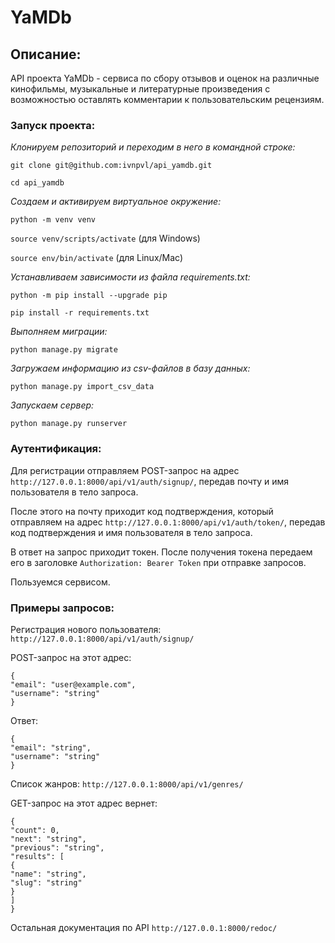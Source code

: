 # YaMDb 

## Описание:

API проекта YaMDb - сервиса по сбору отзывов и оценок на различные кинофильмы, музыкальные и литературные произведения с возможностью оставлять комментарии к пользовательским рецензиям.

### Запуск проекта:

*Клонируем репозиторий и переходим в него в командной строке:*

``` git clone git@github.com:ivnpvl/api_yamdb.git ```

``` cd api_yamdb ```

*Cоздаем и активируем виртуальное окружение:*

``` python -m venv venv ```

``` source venv/scripts/activate ``` (для Windows) 

``` source env/bin/activate ``` (для Linux/Mac) 

*Устанавливаем зависимости из файла requirements.txt:*

``` python -m pip install --upgrade pip ```

``` pip install -r requirements.txt ```

*Выполняем миграции:*

``` python manage.py migrate ```

*Загружаем информацию из csv-файлов в базу данных:*

``` python manage.py import_csv_data ```

*Запускаем сервер:*

``` python manage.py runserver ```

### Аутентификация:

Для регистрации отправляем POST-запрос на адрес ``` http://127.0.0.1:8000/api/v1/auth/signup/ ```, передав почту и имя пользователя в тело запроса.

После этого на почту приходит код подтверждения, который отправляем на адрес ``` http://127.0.0.1:8000/api/v1/auth/token/ ```, передав код подтверждения и имя пользователя в тело запроса.

В ответ на запрос приходит токен. После получения токена передаем его в заголовке ``` Authorization: Bearer Token ``` при отправке запросов.

Пользуемся сервисом.

### Примеры запросов:

Регистрация нового пользователя: ``` http://127.0.0.1:8000/api/v1/auth/signup/ ```

POST-запрос на этот адрес:

```
{
"email": "user@example.com",
"username": "string"
}
```
Ответ:
```
{
"email": "string",
"username": "string"
}
```
Список жанров: ``` http://127.0.0.1:8000/api/v1/genres/ ```

GET-запрос на этот адрес вернет:

```
{
"count": 0,
"next": "string",
"previous": "string",
"results": [
{
"name": "string",
"slug": "string"
}
]
}
```

Остальная документация по API  ``` http://127.0.0.1:8000/redoc/ ```
